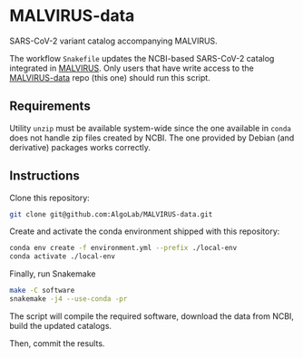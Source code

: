# MALVIRUS-data
SARS-CoV-2 variant catalog accompanying MALVIRUS.

The workflow `Snakefile` updates the NCBI-based SARS-CoV-2 catalog integrated in [MALVIRUS](https://github.com/algolab/malvirus).
Only users that have write access to the [MALVIRUS-data](https://github.com/AlgoLab/MALVIRUS-data) repo (this one) should run this script.

## Requirements

Utility `unzip` must be available system-wide since the one available in `conda` does not handle zip files created by NCBI.
The one provided by Debian (and derivative) packages works correctly.

## Instructions

Clone this repository:

```bash
git clone git@github.com:AlgoLab/MALVIRUS-data.git
```

Create and activate the conda environment shipped with this repository:

```bash
conda env create -f environment.yml --prefix ./local-env
conda activate ./local-env
```

Finally, run Snakemake

```bash
make -C software
snakemake -j4 --use-conda -pr
```

The script will compile the required software, download the data from NCBI, build the updated catalogs.

Then, commit the results.



